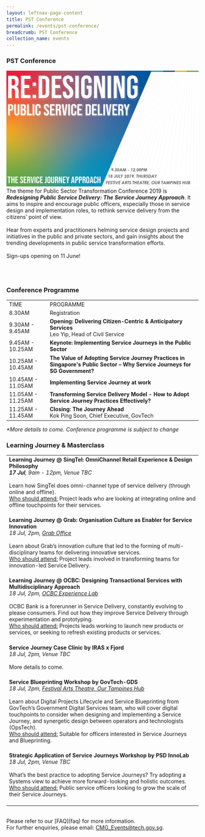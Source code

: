 ```yaml
---
layout: leftnav-page-content
title: PST Conference
permalink: /events/pst-conference/
breadcrumb: PST Conference
collection_name: events
---
```


### PST Conference
![PST Conference](/images/Conference_Banner.png)
<br>
The theme for Public Sector Transformation Conference 2019 is <i><b>Redesigning Public Service Delivery: The Service Journey Approach</b></i>. It aims to inspire and encourage public officers, especially those in service design and implementation roles, to rethink service delivery from the citizens’ point of view.
<br>
<br>
Hear from experts and practitioners helming service design projects and initiatives in the public and private sectors, and  gain insights about the trending developments in public service transformation efforts. 
<br>
<br>
Sign-ups opening on 11 June!
<!-- <a href="https://www.eventbrite.sg/e/public-service-transformation-2019-tickets-61859650881"><img src="/images/sign-up-btn.png" style="width:280px" /> -->

<br>
<br>


### Conference Programme
<!-- Schedule --> 
<table>
  <tr>
    <td>TIME</td>
    <td>PROGRAMME<br>
    </td>
  </tr>
  <tr>
    <td>8.30AM</td>
    <td>Registration</td>
  </tr>
  <tr>
    <td>9.30AM - 9.45AM</td>
    <td><b>Opening: Delivering Citizen-Centric & Anticipatory Services </b><br>
      Leo Yip, Head of Civil Service</td>
  </tr>
  <tr>
    <td>9.45AM - 10.25AM</td>
    <td><b>Keynote: Implementing Service Journeys in the Public Sector</b></td>
  </tr>
  <tr>
    <td>10.25AM - 10.45AM</td>
    <td><b>The Value of Adopting Service Journey Practices in Singapore's Public Sector – Why Service Journeys for SG Government? </b><br>
    <!-- Dominic Chan, Director, MOL, GovTech -->
</td>
  </tr>
  <tr>
    <td>10.45AM - 11.05AM</td>
    <td><b>Implementing Service Journey at work</b></td>
  </tr>
  <tr>
    <td>11.05AM - 11.25AM</td>
    <td><b>Transforming Service Delivery Model - How to Adopt Service Journey Practices Effectively?</b></td>
  </tr>
  <tr>
    <td>11.25AM - 11.45AM</td>
    <td><b>Closing: The Journey Ahead</b><br>
       Kok Ping Soon, Chief Executive, GovTech</td>
  </tr>
</table>
<i>*More details to come. Conference programme is subject to change </i>
<br>


<!-- Speakers --> 
<!--
### Conference Speakers
<table>
  <tr>
    <td>
      <a href="/events/learning-journeys/event-details/event-a"> <img src="/images/Bojan_Bleicic.jpg"/> </a><br>
      <b>Bojan Blecic</b> | Senior VP, Head Experience Design, OCBC Bank <br>
    </td>
    <td>
    <b> Tranforming Service Delivery Model Effectively - How to Adopt SJ Practices Effiectively</b><br>
    <br>
    Bojan is responsible for the design and improvemeny of all major touch points between OCBC and its customers. His current work focuses on delivering effortless banking experiences and spearheading change to create a more customer centric organisation. <br>
    <br>
    Bojan is also a Board member of GovTech, and has been invaluable in providing guidance to the organisation. 
    <br>
    <br>
    </td>
  </tr>
  <tr>
    <td>
      <img src="/images/Dominic_Chan.jpg"/> <br>
      <b>Dominic Chan</b> | Director, Moments of Life, GovTech <br>
    </td>
    <td>
    <b>The Value of Adopting the Service Journey Practice in Singapore - Why Service Journey for Singapore Government?</b><br>
    <br>
    Dominic is Director of Moments of Life at GovTech. <br>
    <br>
    Prior to joining the civil service, Dominic was the Senior Vice President, Operations of PCI Limited. 
    <br>
    </td>
  </tr>
  <tr>
    <td>
      <img src="/images/Kok_Ping_Soon.jpg"/><br>
      <b>Kok Ping Soon</b> | Chief Executive, GovTech<br>
    </td>
    <td>
    Ping Soon is Chief Executive of the GovTech, the lead agency driving Singapore's Smart Nation initiative and public sector digital transformation. <br>
    <br>
    </td>
  </tr>
</table>
<br>
<br>
<br> -->

### Learning Journey & Masterclass
<!-- Learning Journey --> 
<table>
  <tr>
    <td>
      <b>Learning Journey @ SingTel: OmniChannel Retail Experience & Design Philosophy</b><br>
      <i><b>17 Jul</b>, 9am - 12pm, Venue TBC</i>
     <br>
     <br>
    Learn how SingTel does omni-channel type of service delivery (through online and offline). <br>
    <u>Who should attend:</u> Project leads who are looking at integrating online and offline touchpoints for their services.
<br>
    <br>
    </td>
  </tr>
  <tr>
    <td>
      <b>Learning Journey @ Grab: Organisation Culture as Enabler for Service Innovation</b><br>
      <i>18 Jul, 2pm, <a href="https://www.google.com/maps/dir//grab+office/data=!4m6!4m5!1m1!4e2!1m2!1m1!1s0x31da19110a2628c3:0x8cafbb3afb4ef55c?sa=X&ved=2ahUKEwjX5IHu7J_iAhWab30KHShaBfkQ9RcwAHoECAEQCQ">Grab Office</a></i>
    <br>
    <br>
    Learn about Grab’s innovation culture that led to the forming of multi-disciplinary teams for delivering innovative services. <br>
    <u>Who should attend:</u> Project leads involved in transforming teams for innovation-led Service Delivery. <br>
    <br>
    </td>
  </tr>
  <tr>
    <td>
      <b>Learning Journey @ OCBC: Designing Transactional Services with Multidisciplinary Approach </b><br>
      <i>18 Jul, 2pm, <a href="https://www.google.com/maps/dir/1.294336,103.8508032/The+Open+Vault+@OCBC,+53+New+Bridge+Rd,+%2301-00,+Singapore+059402/@1.291506,103.8467775,17z/data=!3m1!4b1!4m9!4m8!1m1!4e1!1m5!1m1!1s0x31da190a9270ab6f:0xb5e532e76465ecee!2m2!1d103.8469643!2d1.2880859">OCBC Experience Lab</a></i>
    <br>
    <br>
      OCBC Bank is a forerunner in Service Delivery, constantly evolving to please consumers. Find out how they improve Service Delivery through experimentation and prototyping. <br>
      <u>Who should attend:</u> Projects leads working to launch new products or services, or seeking to refresh existing products or services.
      <br>
    <br>
    </td>
  </tr>
  <tr>
    <td>
     <b>Service Journey Case Clinic by IRAS x Fjord</b><br>
     <i>18 Jul, 2pm, Venue TBC</i>
    <br>
    <br>
    More details to come.
    <br>
    <br>
    </td>
  </tr>
  <tr>
    <td>
      <b>Service Blueprinting Workshop by GovTech-GDS</b><br>
      <i> 18 Jul, 2pm, <a href="https://www.google.com/maps/dir//Our+Tampines+Hub,+1+Tampines+Walk,+Festive+Arts+Theatre,+Singapore+528523/@1.3520896,103.9382944,17z/data=!4m8!4m7!1m0!1m5!1m1!1s0x31da3d12568bcc27:0x22b395ce842fa5d8!2m2!1d103.9404831!2d1.3520896">Festival Arts Theatre, Our Tampines Hub</a></i>
    <br>
     <br>
      Learn about Digital Projects Lifecycle and Service Blueprinting from GovTech’s Government Digital Services team, who will cover digital touchpoints to consider when designing and implementing a Service Journey, and synergetic design between operators and technologists (OpsTech).<br>
      <u>Who should attend:</u> Suitable for officers interested in Service Journeys and Blueprinting.
    <br>
    <br>
    </td>
  </tr>
  <tr>
    <td>
      <b>Strategic Application of Service Journeys Workshop by PSD InnoLab</b><br>
      <i>18 Jul, 2pm, Venue TBC</i>
    <br>
    <br>
      What’s the best practice to adopting Service Journeys? Try adopting a Systems view to achieve more forward-looking and holistic outcomes. <br>
      <u>Who should attend:</u> Public service officers looking to grow the scale of their Service Journeys.
<br>
    <br>
    </td>
  </tr>
</table>

<br> 
Please refer to our [FAQ](faq) for more information. <br>
For further enquiries, please email: <a href="mailto:CMG_Events@tech.gov.sg">CMG_Events@tech.gov.sg</a>.<br>
<br>
<br>


